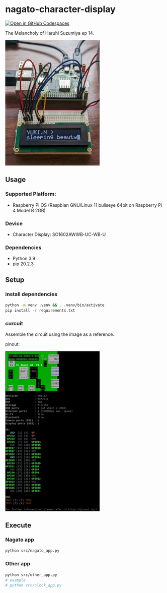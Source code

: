 # nagato-character-display

[![Open in GitHub Codespaces](https://github.com/codespaces/badge.svg)](https://codespaces.new/Yoshida24/nagato-character-display)

The Melancholy of Haruhi Suzumiya ep 14.

<img width="300px" alt="docs/img/circuit.jpg" src="docs/img/circuit.jpg">

## Usage

### Supported Platform:
- Raspberry Pi OS (Raspbian GNU/Linux 11 bullseye 64bit on Raspberry Pi 4 Model B 2GB)

### Device
- Character Display: SO1602AWWB-UC-WB-U

### Dependencies
- Python 3.9
- pip 20.2.3

## Setup

### install dependencies

```bash
python -m venv .venv && . .venv/bin/activate
pip install -r requirements.txt
```

### curcuit
Assemble the circuit using the image as a reference.

pinout: 

<img width="300px" alt="docs/img/pinout.png" src="docs/img/pinout.png">

## Execute 

### Nagato app

```bash
python src/nagato_app.py
```

### Other app

```bash
python src/other_app.py
# example
# python src/clock_app.py
```
